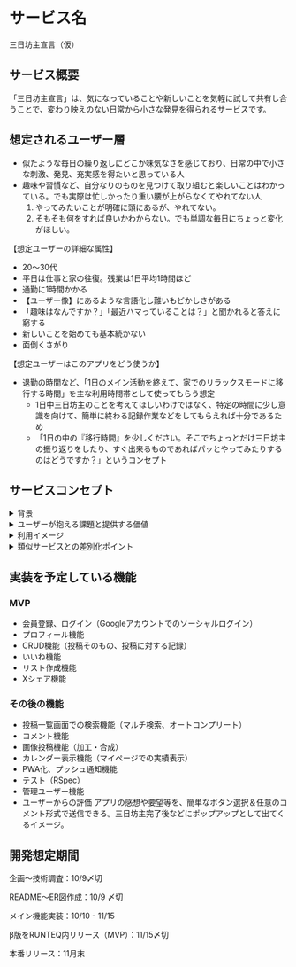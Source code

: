 # サービス名

三日坊主宣言（仮）

## サービス概要

「三日坊主宣言」は、気になっていることや新しいことを気軽に試して共有し合うことで、変わり映えのない日常から小さな発見を得られるサービスです。

## 想定されるユーザー層
- 似たような毎日の繰り返しにどこか味気なさを感じており、日常の中で小さな刺激、発見、充実感を得たいと思っている人  
- 趣味や習慣など、自分なりのものを見つけて取り組むと楽しいことはわかっている。でも実際は忙しかったり重い腰が上がらなくてやれてない人  
    1. やってみたいことが明確に頭にあるが、やれてない。  
    2. そもそも何をすれば良いかわからない。でも単調な毎日にちょっと変化がほしい。  
  
【想定ユーザーの詳細な属性】  
  - 20〜30代  
  - 平日は仕事と家の往復。残業は1日平均1時間ほど  
  - 通勤に1時間かかる  
  - 【ユーザー像】にあるような言語化し難いもどかしさがある  
  - 「趣味はなんですか？」「最近ハマっていることは？」と聞かれると答えに窮する  
  - 新しいことを始めても基本続かない  
  - 面倒くさがり  

【想定ユーザーはこのアプリをどう使うか】  
- 退勤の時間など、「1日のメイン活動を終えて、家でのリラックスモードに移行する時間」を主な利用時間帯として使ってもらう想定  
  - 1日中三日坊主のことを考えてほしいわけではなく、特定の時間に少し意識を向けて、簡単に終わる記録作業などをしてもらえれば十分であるため  
  - 「1日の中の『移行時間』を少しください。そこでちょっとだけ三日坊主の振り返りをしたり、すぐ出来るものであればパッとやってみたりするのはどうですか？」というコンセプト
  
## サービスコンセプト

<details>
<summary>背景</summary>

自分には趣味や習慣として人に話すものが特になく、以前からなんとなく単調な毎日を送っている感覚がありました。  
また、自己紹介や自己分析、開発するアプリの案出しなど多くの場面で、自分なりの切り口をなかなか見出せないというモヤモヤを感じていました。

そんな状況を変えたくて、「三日限定で次々と新しいことを試して気づきをメモしてみる」という取り組みを始めたところ、興味の幅が広がり、自分の知らない一面を掘り起こせたように感じています。

「趣味や習慣がない」という感覚についても、意識的に目を向けられていないからそう思い込んでいるのであり、知らないだけ、気づいてないだけで実は身の回りにたくさんの面白いことがあると気づきました。

この体験を通して、以下のように考えるようになりました

- この体験を、アプリによってより簡単かつ継続的に実現できるようにしたい
- 同じように感じる人に対して、この体験ができる場を提供したい

このような背景から、「三日限定で何かに取り組み、マンネリ化しがちな日常から小さな発見を得る」というコンセプトのアプリを開発したいと考えました。

ストレスや手間なく使えて日常に溶け込み、利用するほどに「前よりも毎日がちょっと面白いかも」と思えるアプリにしていきたいと思っています。
</details>

<details>
<summary>ユーザーが抱える課題と提供する価値</summary>
課題：

マンネリ化しがちな日常に少しの刺激や発見があると嬉しいが、意気込んで何かに取り組むのは億劫

提供する価値：

- アプリの機能として、自分で決めたことを三日間試してみる機会、他者と共有する場を提供
- アプリを利用することで、自分の好きなことや趣味と呼べるものに出会う体験、自分を再発見するきっかけを提供
</details>

<details>
<summary>利用イメージ</summary>

- ログイン/新規登録をしない状態では、全ユーザーの三日取り組むこと（三日坊主と呼ぶ）一覧画面と詳細画面の閲覧のみ可能。皆がどんなことに取り組んでいるのか気軽に見ることができる。
- 自分の三日坊主を設定する場合はログイン/新規登録が必要。Googleアカウントでのソーシャルログインを実装
- 三日坊主の登録
    - 概要、取り組む期間、カテゴリ、意気込み（必須）、詳細（任意）などを入力
        - 必須項目は、基本的にすべてボタン選択で完結する
        - 画面に表示されたフォームの各欄に入力するのではなく、各項目の入力（選択）画面が1つずつ画面に表示され、スライド式に横に進んでいくイメージ
        - 三日坊主が思い浮かばない人向けに、「概要」設定の入り口は「自分で選択」か「自動設定」を選べる。「自動設定」の場合は2~3個の質問に答えることで自動で設定される（あらかじめいくつかデータを用意しておく）
          
    - 記録を促す通知の時間帯も設定する
        - デフォルトで決められているが、変えたい人は変えられる
        - 通知は、アプリをPWA化してプッシュ通知するイメージ
          
    - 設定した時点でXにシェアできる
  
    - 設定後はその三日坊主の詳細画面に遷移する。設定した内容をもとに、他のユーザーの類似する三日坊主投稿が表示される。自分と似た志向性を持つユーザーの情報を閲覧できる
    
- 三日坊主一覧画面
    - 全ユーザーの三日坊主を閲覧できる。各投稿はカード形式で横並び且つ複数行にわたって表示されており、下記事項が表示されている。また、各投稿をクリックすると詳細画面に遷移し、詳細の閲覧やコメントもできる。
      
      共通項目    
      - 概要
      - ユーザー名
      - カテゴリ
      - 取り組む期間
      - 意気込み
      - 現在のステータス
        - 三日間のうち何日目か。プログレスバーや三日分のスタンプなどで表現。三日間完了していれば完了済みと表示。
        
    
      他のユーザーの三日坊主の場合
    
      - いいねボタン
      - 「リストに追加」ボタン（いいねボタンのように数が表示される＋自分の「三日坊主リスト」に追加される。Twitterのブックマークのようなイメージ）
    
      自分の三日坊主の場合
    
      - 記録ボタン
      - 削除ボタン  
          (決めた内容を後から編集できてしまうのは「三日だけ集中して取り組む」という趣旨にそぐわないと考え、編集ボタンは設定しない設計を検討している)
    
    - 概要やカテゴリ、ステータスで絞り込み検索ができる（マルチ検索、オートコンプリート）。また、表示をリスト追加数が多い人気順に並び替えられる。
    - ユーザー名をクリックすると、当該ユーザーの詳細画面に遷移する。
    
- 日々の三日坊主の記録
    - 一覧画面、詳細画面での自分の投稿に設置された「記録する」ボタンから記録画面に遷移し、下記事項を記録できる。三日坊主の登録時と同様、各項目専用の入力（選択欄）が順に画面に表示され、スライド式で横に進んでいくイメージ。
    
      必須
    
      - 取り組んだかどうか（YES/NO）
      - 今の気分（3種類の表情から選択など）
      - 明日のやる気（50%, 100%, 150%など）
    
      任意（公開/非公開も選べる。デフォルトは公開）
    
      - コメント
      - 関連（取り組みに関する画像やリンクなどの添付）
    
    - 記録を促す通知は必須だと考えているため、設定した時間にプッシュ通知を送る。受け取った通知をクリックすると記録画面に遷移できる。
    - 三日目の記録が完了したら、「三日坊主を完了する」ボタンが表示されたポップアップが出てくる。クリックすると該当する三日坊主のステータスが完了済みになり、完了報告をXでシェアできる。また、次の三日坊主の設定を促される。
    
- 三日坊主リスト
    - 自分が取り組んでみたい三日坊主のリストを作れる。マイページの「マイ三日坊主リスト」からリストページに遷移し、自由に入力できる。また、一覧画面の他のユーザーの投稿にある「リストに追加」ボタンからの追加も可能。
    - リストを作成している場合、新たに三日坊主を登録する際にレコメンドとして表示される。
    
- ユーザー詳細画面
    - 該当するユーザーのユーザー名、通算何日坊主か、今までの三日坊主実績等を閲覧できる。三日坊主実績に関しては、一覧画面と同様のカード形式表示とカレンダー表示を切り替えられる。
- マイページ
    - ユーザー名、通算何日坊主かの表示
    - 三日坊主の実績をカレンダーに表示
    - マイ三日坊主リストの表示
    - プロフィールの表示・編集
- その他 - 継続的に利用してもらう工夫
  
  三日で完結するとはいえ、「三日坊主」として細切れにした取り組みを続けることで成り立つアプリであるため、いずれにせよ三日坊主自体は継続してもらう必要がある。  
  継続的に利用してもらうための工夫として、現状は以下に挙げる３つの切り口からの対応を考えている。
    
    **1. 三日坊主の新規登録および日々の記録における操作を可能な限り簡素化する**
       
    - 上記の「三日坊主の登録」および「日々の三日坊主の記録」に記載のとおり、以下のような構成にすることで、登録・記録操作に対するユーザーのストレス軽減や離脱抑制を図る。  
      - 最低限の入力作業は画面に表示されたボタンの選択で完結する。  
      - 入力画面自体も、1つのフォームの各欄に入力するのではなく、各項目の入力（選択）画面が一つずつ画面に表示され、スライド式に横に進んでいくSTEP入力方式にする。  
            
      ただ、操作自体に手間がかからないとわかっていても、ユーザーにその操作を行うモチベーションがそもそも無く「面倒」という感情が先行してしまうと、利用してもらえないと考えられる。  
      その対応として、**継続してもらうための動機付けをする。**
      
    **2. 継続してもらうための動機付けをする**
    - 以下のような方法で、登録・記録といった投稿作業を継続的してもらうための動機付けをする。  
  
      1. フォロー機能でゆるい繋がりを作る
           
         - 気になるユーザー（取り組んでいる三日坊主が面白い人など）をフォローできる。相手にはフォローした旨は通知されないので心理的負担は軽く、ゆるい繋がりを作れる。  
         - フォローしたユーザーが三日坊主の記録をしたら、それを知らせるプッシュ通知が自分に届く  
           - 通知内容は、① そのユーザーの三日坊主の内容、② そのユーザーが取り組んだか否か、③ 自分に対して次の三日坊主の設定を勧めるメッセージ  
             - ③に関して、前提としてユーザーの属性に三日坊主の実施状況のステータスがあるものとし、そのステータスが実施中になっている時はその日の記録を勧めるメッセージとする。  
           - フォローしたユーザーが三日坊主に取り組んでなくても、取り組んでいないという記録さえすれば通知が飛んでいく  
           - フォローしているユーザーが複数いても、通知の内容となるユーザーはランダムで1人に絞って送られてくる。自分が三日坊主を実施中の場合は、自分の通知が来る時間に別で届くようにする。同じ時間帯に二つの通知が一気に来るイメージ。  
           - 他のユーザーはこんなことしてるんだ。三日だけだし操作も楽だし、次の何か始めてみようかな、という気持ちを喚起できると良い。  
         - フォローしているユーザーの一覧は、自分のマイページ画面で見ることができる。

        
      2. 自分の三日坊主を実施した他ユーザーの数を可視化する
           
         - 三日坊主詳細画面で、投稿の詳細を表示するエリアの上部に「この三日坊主を始める」という趣旨のボタンを配置する。面白い、やってみたいと思った場合はこのボタンを押して始められる。  
           - ボタンを押すと、その三日坊主投稿が持つ「実施された数」というカラムの数が一つ増える。また、三日坊主の新規登録画面に遷移し、登録できる。  
           - 三日坊主の一覧表示画面および詳細表示画面では、何人のユーザーに実施されているか数が表示されている。  
         - 「面白い三日坊主のアイデアを考えたい」という切り口からモチベーションを喚起できると良い。また、実際に実施した他ユーザーの数が可視化されると、他のユーザーとのゆるい繋がりも実感できると考えられる。  
        
         
      3. 各ユーザーのマイページには、三日坊主を終えた数に応じて「通算⚪︎日坊主」といった表示をする。通算日数を基準に全ユーザーでランキング表示をしたり、30日(10回分)、60日(20回分)など一定日数続けたらXでシェアできるようにする。  
            
              
      4. それぞれの三日坊主投稿に3日分のスタンプカード(またはスタンプ表示エリア)のようなものを用意し、日々の記録をするごとに1日分埋まっていくようにする。  
           
         - このスタンプカードは一覧表示画面にも表示されるので、継続状況がひと目でわかる  
         - 三日坊主で取り組むこと自体も記録操作自体も基本的にハードルは低いため、スタンプを埋めるのは簡単  
         - スタンプを埋めたい、他のスタンプも集めたいという欲求を喚起できると良い  
          
          
      5. 三日坊主完了時のXシェアで利用するOGPには、キャッチーな賞状のような画像を用いる。  
           
         - 可愛いフォントやイラストで構成されるイメージ。理想は何パターンかの画像を用意しておく。  
         - 上述のスタンプカードも表示されるようにし、自分の実績を共有しつつ面白がって拡散してもらえるようにOGP画像を工夫  
            ⇒ 「3日間ちょっと続けて記録しただけで、スタンプ埋まったし面白い画像でシェアできた。これなら次もやろうかな」と思ってもらえると良い  
         - Xのタイムライン上で目を引く画像にすることで、他のユーザーの継続的な利用も喚起できるとなお良い  
          
      通算日数や賞状で実績をシェアしたい、ランキング上位に表示されたい、スタンプを埋めたいといった欲求を喚起できたとしても、忙しいユーザーにはそもそも忘れられてしまう恐れがある。  
      その対応として、**忘れないように通知を送る。**
        
    **3. 忘れないように通知する**  
    - 三日目の記録を行い「三日坊主を完了する」をボタンを押した後に、次の三日坊主の設定を勧める画面を表示する。「設定する」と「あとで」の2つのボタンを用意すると共に、三日坊主リストに追加しているものがあれば幾つかランダムに表示する。  
      - 「設定する」を押した場合は、通常どおりの三日坊主新規登録画面に遷移する。新規登録作業自体は簡素なのですぐに完了する。  
      - 「あとで」を押した場合は、その日時から3日置きに、三日坊主の設定をやんわり促すプッシュ通知を送る。「あとで」を押したユーザーとしてステータス管理し、タスクを定期実行するイメージ。通知は鬱陶しくないような1行程度の内容にする。  
    - 他のユーザーのXでのシェアによるリマインド効果もあると良い（上述のとおり）  
        
      離脱気味のユーザーや投稿を忘れがちなユーザーへのアプローチは、最終的にはプッシュ通知に大きく頼る形になる。  
      プッシュ通知の送信はユーザーの許可を得る必要があるため、アプリ利用開始時のプッシュ通知許可画面で、設定しておくと良い旨や鬱陶しい通知ではない旨を伝える工夫は必要であると考えている。
</details>

<details>
<summary>類似サービスとの差別化ポイント</summary>
テーマや切り口で直接的に競合となるアプリはあまりないと感じていますが、日々の取り組みを記録するという面では以下のような習慣化アプリが類似サービスであると考えています。

### 類似サービス：

- みんチャレ - 三日坊主防止アプリ
- 継続する技術
- my nicca – 目標達成のためのシンプル習慣化アプリ

上記の類似サービスに対し、本サービスの差別化ポイントは以下のとおりです。

### **アプリの目的：**

多くの習慣化アプリは（当然ですが）ユーザーが継続することをゴールとし、そのための工夫がなされています。
一方、このアプリの目的は「単調な毎日から小さな発見を得て、日常をほんの少し豊かにする」ことであるため、三日坊主を奨励し、記録作業も極力負担のない設計を目指しています。

このような、「三日だけ続ければ良い、記録も最低限で良い」という心理的負担の軽さは、本アプリ独特の差別化ポイントであると考えます。

### **自分だけの継続記録：**

自分が取り組んだ三日坊主がコレクションのように表示され、且つカレンダーで三日ごとに別の表示がなされるため、「自分だけの継続記録」として視覚的にも残ります。

日常の中に少し変化が欲しいと考えていた頃に比べ、アプリ利用後は数々の三日坊主を経て色んなことを感じた自分になっています。自分のことを前より少し好きになっているかもしれません。

短いスパンで多種多様なことに取り組むからこそ得られる気づきや感情は、本アプリを利用することの大きな特徴であると考えます。

</details>

## 実装を予定している機能

### MVP

- 会員登録、ログイン（Googleアカウントでのソーシャルログイン）
- プロフィール機能
- CRUD機能（投稿そのもの、投稿に対する記録）
- いいね機能
- リスト作成機能
- Xシェア機能

### その後の機能

- 投稿一覧画面での検索機能（マルチ検索、オートコンプリート）
- コメント機能
- 画像投稿機能（加工・合成）
- カレンダー表示機能（マイページでの実績表示）
- PWA化、プッシュ通知機能
- テスト（RSpec）
- 管理ユーザー機能
- ユーザーからの評価
アプリの感想や要望等を、簡単なボタン選択＆任意のコメント形式で送信できる。三日坊主完了後などにポップアップとして出てくるイメージ。
    
    

## 開発想定期間

企画〜技術調査：10/9〆切

README〜ER図作成：10/9 〆切

メイン機能実装：10/10 - 11/15

β版をRUNTEQ内リリース（MVP）：11/15〆切

本番リリース：11月末
